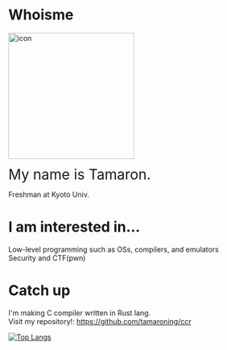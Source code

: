 <!--
**tamaroning/tamaroning** is a ✨ _special_ ✨ repository because its `README.md` (this file) appears on your GitHub profile.

Here are some ideas to get you started:

- 🔭 I’m currently working on ...
- 🌱 I’m currently learning ...
- 👯 I’m looking to collaborate on ...
- 🤔 I’m looking for help with ...
- 💬 Ask me about ...
- 📫 How to reach me: ...
- 😄 Pronouns: ...
- ⚡ Fun fact: ...

memo:
LF is "  "(double space)

-->

# Whoisme
<p align="left">
  <img src="https://tamaroning.github.io/icon-600px.png" width="250" title="icon">
</p>

<span style="font-size: 200%;">My name is Tamaron.</span> 

Freshman at Kyoto Univ.  

# I am interested in...
Low-level programming such as OSs, compilers, and emulators  
Security and CTF(pwn)  

# Catch up
I'm making C compiler written in Rust lang.  
Visit my repository!: https://github.com/tamaroning/ccr  



[![Top Langs](https://github-readme-stats.vercel.app/api/top-langs/?username=tamaroning&layout=compact)](https://github.com/anuraghazra/github-readme-stats)

